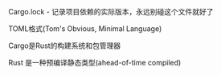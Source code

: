 Cargo.lock - 记录项目依赖的实际版本，永远别碰这个文件就好了

TOML格式(Tom's Obvious, Minimal Language)

Cargo是Rust的构建系统和包管理器

Rust 是一种预编译静态类型(ahead-of-time compiled)
